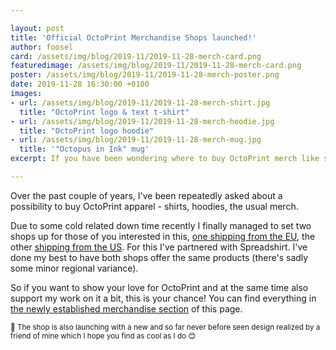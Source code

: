 ```yaml
---

layout: post
title: 'Official OctoPrint Merchandise Shops launched!'
author: foosel
card: /assets/img/blog/2019-11/2019-11-28-merch-card.png
featuredimage: /assets/img/blog/2019-11/2019-11-28-merch-card.png
poster: /assets/img/blog/2019-11/2019-11-28-merch-poster.png
date: 2019-11-28 16:30:00 +0100
images:
- url: /assets/img/blog/2019-11/2019-11-28-merch-shirt.jpg
  title: "OctoPrint logo & text t-shirt"
- url: /assets/img/blog/2019-11/2019-11-28-merch-hoodie.jpg
  title: "OctoPrint logo hoodie"
- url: /assets/img/blog/2019-11/2019-11-28-merch-mug.jpg
  title: '"Octopus in Ink" mug'
excerpt: If you have been wondering where to buy OctoPrint merch like shirts and such, wonder no more - the Official Merchandise Stores are there!

---
```


Over the past couple of years, I've been repeatedly asked about a possibility to buy OctoPrint
apparel - shirts, hoodies, the usual merch. 

Due to some cold related down time recently I finally managed to set two shops up for those of you interested in this, 
[one shipping from the EU](https://shop.spreadshirt.net/octoprint),
the other [shipping from the US](https://shop.spreadshirt.com/octoprint). For this I've partnered with
Spreadshirt. I've done my best to have both shops offer the same products (there's sadly some minor regional variance).

So if you want to show your love for OctoPrint and at the same time also support my work on 
it a bit, this is your chance! You can find everything in [the newly established merchandise section](/merch/) of this page.

<small>🤫 The shop is also launching with a new and so far never before seen design realized by a friend of
mine which I hope you find as cool as I do 😊</small>